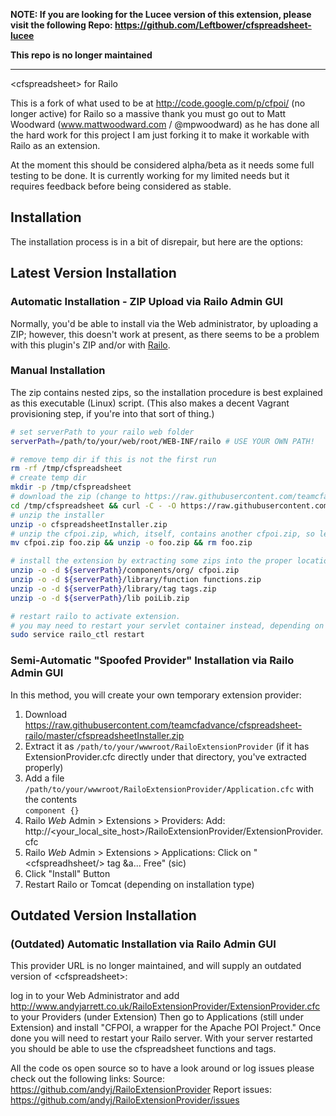 **NOTE: If you are looking for the Lucee version of this extension, please visit the following Repo: https://github.com/Leftbower/cfspreadsheet-lucee**

**This repo is no longer maintained**

----
&lt;cfspreadsheet&gt; for Railo

This is a fork of what used to be at http://code.google.com/p/cfpoi/ (no longer active) for Railo so a massive thank you must go out to Matt Woodward (www.mattwoodward.com / @mpwoodward) as he has done all the hard work for this project I am just forking it to make it workable with Railo as an extension.

At the moment this should be considered alpha/beta as it needs some full testing to be done. It is currently working for my limited needs but it requires feedback before being considered as stable.



## Installation

The installation process is in a bit of disrepair, but here are the options:

## Latest Version Installation

### Automatic Installation - ZIP Upload via Railo Admin GUI

Normally, you'd be able to install via the Web administrator, by uploading a ZIP; however, this doesn't work at present, as there seems to be a problem with this plugin's ZIP and/or with [Railo](https://issues.jboss.org/browse/RAILO-2502).

### Manual Installation

The zip contains nested zips, so the installation procedure is best explained as this executable (Linux) script. (This also makes a decent Vagrant provisioning step, if you're into that sort of thing.)

``` bash
# set serverPath to your railo web folder
serverPath=/path/to/your/web/root/WEB-INF/railo # USE YOUR OWN PATH!

# remove temp dir if this is not the first run
rm -rf /tmp/cfspreadsheet
# create temp dir
mkdir -p /tmp/cfspreadsheet
# download the zip (change to https://raw.githubusercontent.com/teamcfadvance/cfspreadsheet-railo/master/cfspreadsheetInstaller.zip if pull request is accepted)
cd /tmp/cfspreadsheet && curl -C - -O https://raw.githubusercontent.com/jamiejackson/cfspreadsheet-railo/installation_updates/cfspreadsheetInstaller.zip
# unzip the installer
unzip -o cfspreadsheetInstaller.zip
# unzip the cfpoi.zip, which, itself, contains another cfpoi.zip, so let's jump through a couple hoops
mv cfpoi.zip foo.zip && unzip -o foo.zip && rm foo.zip

# install the extension by extracting some zips into the proper locations
unzip -o -d ${serverPath}/components/org/ cfpoi.zip
unzip -o -d ${serverPath}/library/function functions.zip
unzip -o -d ${serverPath}/library/tag tags.zip
unzip -o -d ${serverPath}/lib poiLib.zip

# restart railo to activate extension.
# you may need to restart your servlet container instead, depending on your railo installation
sudo service railo_ctl restart

```

### Semi-Automatic "Spoofed Provider" Installation via Railo Admin GUI

In this method, you will create your own temporary extension provider:

1. Download https://raw.githubusercontent.com/teamcfadvance/cfspreadsheet-railo/master/cfspreadsheetInstaller.zip
1. Extract it as `/path/to/your/wwwroot/RailoExtensionProvider` (if it has ExtensionProvider.cfc directly under that directory, you've extracted properly)
1. Add a file `/path/to/your/wwwroot/RailoExtensionProvider/Application.cfc` with the contents<br>`component {}`
1. Railo *Web* Admin > Extensions > Providers: Add:  http://&lt;your_local_site_host&gt;/RailoExtensionProvider/ExtensionProvider.cfc
1. Railo *Web* Admin > Extensions > Applications:  Click on "&lt;cfspreadhsheet/&gt; tag &amp;a... Free" (sic)
1. Click "Install" Button
1. Restart Railo or Tomcat (depending on installation type)

## Outdated Version Installation

### (Outdated) Automatic Installation via Railo Admin GUI

This provider URL is no longer maintained, and will supply an outdated version of &lt;cfspreadsheet&gt;:

log in to your Web Administrator and add http://www.andyjarrett.co.uk/RailoExtensionProvider/ExtensionProvider.cfc to your Providers (under Extension)
Then go to Applications (still under Extension) and install "CFPOI, a wrapper for the Apache POI Project."
Once done you will need to restart your Railo server.
With your server restarted you should be able to use the cfspreadsheet functions and tags. 

All the code os open source so to have a look around or log issues please check out the following links: 
Source: https://github.com/andyj/RailoExtensionProvider
Report issues: https://github.com/andyj/RailoExtensionProvider/issues
